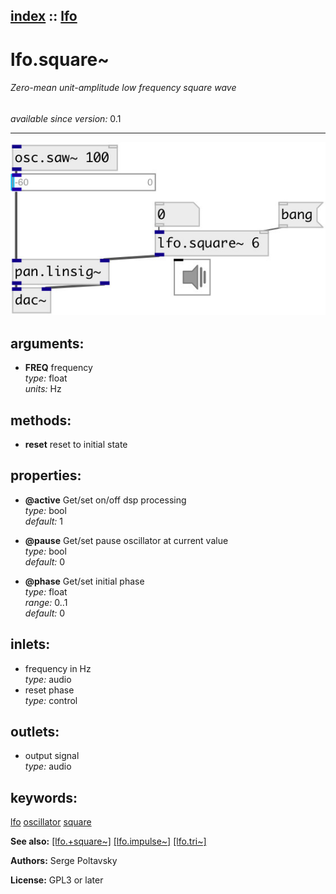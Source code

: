 [index](index.html) :: [lfo](category_lfo.html)
---

# lfo.square~

###### Zero-mean unit-amplitude low frequency square wave

*available since version:* 0.1

---




[![example](../examples/img/lfo.square~.jpg)](../examples/pd/lfo.square~.pd)



## arguments:

* **FREQ**
frequency<br>
_type:_ float<br>
_units:_ Hz<br>



## methods:

* **reset**
reset to initial state<br>




## properties:

* **@active** 
Get/set on/off dsp processing<br>
_type:_ bool<br>
_default:_ 1<br>

* **@pause** 
Get/set pause oscillator at current value<br>
_type:_ bool<br>
_default:_ 0<br>

* **@phase** 
Get/set initial phase<br>
_type:_ float<br>
_range:_ 0..1<br>
_default:_ 0<br>



## inlets:

* frequency in Hz<br>
_type:_ audio
* reset phase<br>
_type:_ control



## outlets:

* output signal<br>
_type:_ audio



## keywords:

[lfo](keywords/lfo.html)
[oscillator](keywords/oscillator.html)
[square](keywords/square.html)



**See also:**
[\[lfo.+square~\]](lfo.%2Bsquare~.html)
[\[lfo.impulse~\]](lfo.impulse~.html)
[\[lfo.tri~\]](lfo.tri~.html)




**Authors:** Serge Poltavsky




**License:** GPL3 or later





